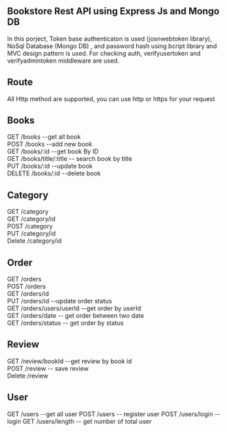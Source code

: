 ## Bookstore Rest API using Express Js and Mongo DB

In this porject, Token base authenticaton is used (josnwebtoken library),
NoSql Database (Mongo DB) , and password hash using bcript library
and MVC design pattern is used.
For checking auth, verifyusertoken and verifyadmintoken middleware are used.


## Route

All Http method are supported, you can use http or https for your request

## Books
GET     /books                   --get all book   <br>
POST    /books                   --add new book   <br>
GET     /books/:id               --get book By ID  <br>
GET     /books/title/:title      -- search book by title <br>
PUT     /books/:id               --update book <br>
DELETE  /books/:id               --delete book  <br>

## Category

GET /category    <br>
GET /category/id    <br>
POST /category  <br>
PUT  /category/id    <br>
Delete /category/id   <br>
  

## Order

GET /orders     <br>
POST /orders      <br>
GET /orders/id       <br>
PUT /orders/id --update order status   <br>
GET /orders/users/userId --get order by userId    <br>
GET /orders/date -- get order between two date    <br>
GET /orders/status -- get order by status     <br>


## Review

GET /review/bookId --get review by book id   <br>
POST /review -- save review  <br>
Delete /review  <br>


## User 

GET  /users --get all user
POST /users -- register user
POST /users/login -- login 
GET  /users/length -- get number of total user 
